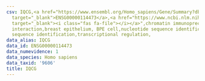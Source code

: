 ```yaml
---
csv: IQCG,<a href="https://www.ensembl.org/Homo_sapiens/Gene/Summary?db=core;g=ENSG00000114473"
  target="_blank">ENSG00000114473</a>,<a href="https://www.ncbi.nlm.nih.gov/pubmed/22863008"
  target="_blank"><i class="fas fa-file"></i></a>",chromatin immunoprecipitation assay,direct
  interaction,breast epithelium, BPE cell,nucleotide sequence identification,nucleotide
  sequence identification,transcriptional regulation,
data_alias: IQCG
data_id: ENSG00000114473
data_numevidence: 1
data_species: Homo sapiens
data_taxid: '9606'
title: IQCG
---
```

